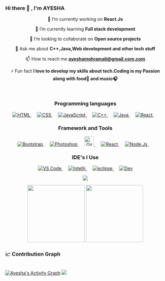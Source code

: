 ### Hi there 👋 ,  I'm AYESHA

<div align="center">
<p>
  🔭 I’m currently working on <b>React.Js</b>

🌱 I’m currently learning <b>Full stack development</b>

👯 I’m looking to collaborate on <b>Open source projects</b>

💬 Ask me about <b>C++,Java,Web development and other tech stuff</b>

📫 How to reach me <b>ayeshamohramali@gmail.com.com</b>

⚡ Fun fact <b>I love to develop my skills about tech.Coding is my Passion along with food🍔 and music🎧</b>
</p></div>
<br>
<div align="center" >
<p > 
<h3 >Programming languages</h3>  
  <a href="#">
    <img alt="HTML" src="https://img.shields.io/badge/HTML5-E34F26?style=for-the-badge&logo=html5&logoColor=white"/>
  </a>
&emsp;
<a href="#">
    <img alt="CSS" src="https://img.shields.io/badge/CSS3-1572B6?style=for-the-badge&logo=css3&logoColor=white"/>
</a>
  &emsp;
<a href="#">
    <img alt="JavaScript" src="https://img.shields.io/badge/JavaScript-323330?style=for-the-badge&logo=javascript&logoColor=F7DF1E"/>
  </a>
  &emsp;
<a href="#">
    <img alt="C++" src="https://img.shields.io/badge/C%2B%2B-00599C?style=for-the-badge&logo=c%2B%2B&logoColor=white"/>
  </a>
  &emsp;
<a href="#">
    <img alt="Java" src="https://img.shields.io/badge/Java-ED8B00?style=for-the-badge&logo=java&logoColor=white"/>
  </a>
  &emsp;
<a href="#">
    <img alt="React" src="https://img.shields.io/badge/React-61DBFB?style=for-the-badge&logo=React&logoColor=white"/>
  </a>
&emsp;
</p>
</div>
<div align="center" >
<p > 

  <h3 >Framework and Tools</h3>  
  <a href="#" target="_blank"> 
     <img alt="Bootstrap" src="https://img.shields.io/badge/Bootstrap-563D7C?style=for-the-badge&logo=bootstrap&logoColor=white">
   </a>
   &emsp;
  <a href="#" target="_blank"> 
    <img alt="Photoshop" src="https://img.shields.io/badge/Adobe-Photoshop-31A8FF?style=for-the-badge&logo=Adobe-Photoshop&labelColor=0a446b&logoWidth=15"/>
  </a>
  &emsp;
  
  <a href="#" target="_blank"> 
    <img alt="GitHub" src="https://img.shields.io/badge/GitHub-100000?style=for-the-badge&logo=github&logoColor=white" height="30px"/>
  </a>
&emsp;
 <a href="#" target="_blank"> 
    <img alt="React" src="https://img.shields.io/badge/React-61DBFB?style=for-the-badge&logo=React&logoColor=white"/>
  </a>
&emsp;
 <a href="#" target="_blank"> 
    <img alt="Node.Js" src="https://img.shields.io/badge/Node-68a063?style=for-the-badge&logo=Node&logoColor=white" />
  </a>
&emsp;
</p>
</div>
<div align="center">
<p > 

  <h3 >IDE's I Use</h3> 
  <a href="#" target="_blank"> 
    <img alt="VS Code" src="https://img.shields.io/badge/Visual_Studio_Code-0078D4?style=for-the-badge&logo=visual%20studio%20code&logoColor=white"/>
  </a>
    &emsp;
  <a href="#" target="_blank"> 
    <img alt="Intellij" src="https://img.shields.io/badge/IntelliJIDEA-000000.svg?style=for-the-badge&logo=intellij-idea&logoColor=white"/>
  </a>
   &emsp;
  <a href="#" target="_blank"> 
    <img alt="eclipse" src="https://img.shields.io/badge/eclipse-001234.svg?style=for-the-badge&logo=eclipse&logoColor=blue"/>
  </a>
   &emsp;
  <a href="#" target="_blank"> 
    <img alt="Dev" src="https://img.shields.io/badge/Dev-001576.svg?style=for-the-badge&logo=Dev&logoColor=blue"/>
  </a>
</p>
</div>
<div><p align="center"> <img src="https://github-profile-trophy.vercel.app/?username=ayeshabaloch123&theme=radical&&theme=radical"  /> </p></div>


<div align="center">
<img height="180em" src="https://github-readme-stats.vercel.app/api?username=ayeshabaloch123&theme=radical"/>
<img height="180em" src="https://github-readme-stats-eight-theta.vercel.app/api/top-langs/?username=ayeshabaloch123&layout=compact&langs_count=8&theme=radical"/>
 </div>
 
 <!--Contribution Graph Section!-->
### 📈 Contribution Graph
 
   <br/>
<a href="https://github.com/ayeshabaloch123"><img alt="Ayesha's Activity Graph" src="https://activity-graph.herokuapp.com/graph?username=ayeshabaloch123&bg_color=0D1117&color=5BCDEC&line=5BCDEC&point=FFFFFF&hide_border=true" /></a>

<img src="https://readme-typing-svg.herokuapp.com?font=Open+Sans&color0000FF&width=500&lines=This+is+my+contribution+graph..">

